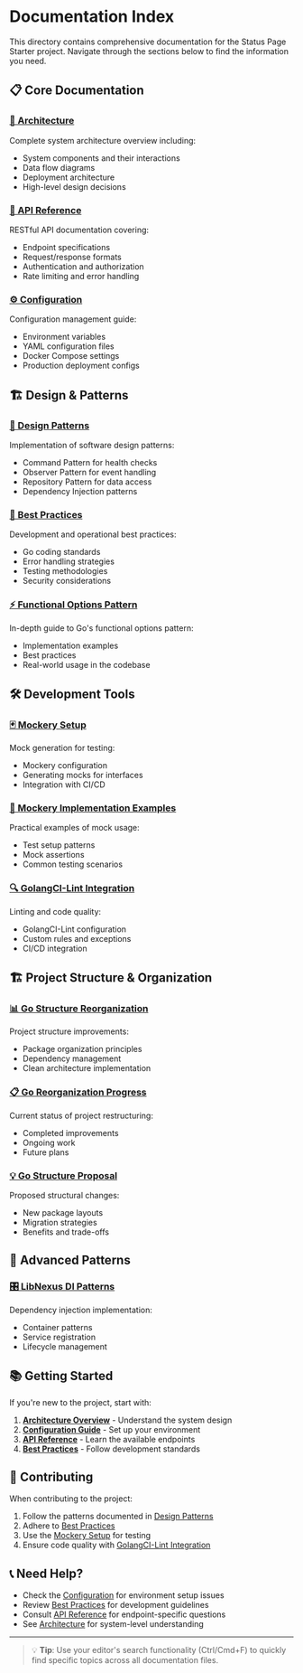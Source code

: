# Documentation Index

This directory contains comprehensive documentation for the Status Page Starter project. Navigate through the sections below to find the information you need.

## 📋 Core Documentation

### [📐 Architecture](architecture.md)
Complete system architecture overview including:
- System components and their interactions
- Data flow diagrams
- Deployment architecture
- High-level design decisions

### [🚀 API Reference](api.md)
RESTful API documentation covering:
- Endpoint specifications
- Request/response formats
- Authentication and authorization
- Rate limiting and error handling

### [⚙️ Configuration](configuration.md)
Configuration management guide:
- Environment variables
- YAML configuration files
- Docker Compose settings
- Production deployment configs

## 🏗️ Design & Patterns

### [🎯 Design Patterns](design-patterns.md)
Implementation of software design patterns:
- Command Pattern for health checks
- Observer Pattern for event handling
- Repository Pattern for data access
- Dependency Injection patterns

### [🔧 Best Practices](best-practices.md)
Development and operational best practices:
- Go coding standards
- Error handling strategies
- Testing methodologies
- Security considerations

### [⚡ Functional Options Pattern](functional-options-pattern.md)
In-depth guide to Go's functional options pattern:
- Implementation examples
- Best practices
- Real-world usage in the codebase

## 🛠️ Development Tools

### [🃏 Mockery Setup](mockery-setup.md)
Mock generation for testing:
- Mockery configuration
- Generating mocks for interfaces
- Integration with CI/CD

### [📝 Mockery Implementation Examples](mockery-implementation-example.md)
Practical examples of mock usage:
- Test setup patterns
- Mock assertions
- Common testing scenarios

### [🔍 GolangCI-Lint Integration](mockery-golangci-implementation.md)
Linting and code quality:
- GolangCI-Lint configuration
- Custom rules and exceptions
- CI/CD integration

## 🏗️ Project Structure & Organization

### [📊 Go Structure Reorganization](go-structure-reorganization.md)
Project structure improvements:
- Package organization principles
- Dependency management
- Clean architecture implementation

### [📋 Go Reorganization Progress](go-reorganization-progress.md)
Current status of project restructuring:
- Completed improvements
- Ongoing work
- Future plans

### [💡 Go Structure Proposal](go-structure-proposal.md)
Proposed structural changes:
- New package layouts
- Migration strategies
- Benefits and trade-offs

## 🔌 Advanced Patterns

### [🎛️ LibNexus DI Patterns](libnexus-di-patterns.md)
Dependency injection implementation:
- Container patterns
- Service registration
- Lifecycle management

## 📚 Getting Started

If you're new to the project, start with:

1. **[Architecture Overview](architecture.md)** - Understand the system design
2. **[Configuration Guide](configuration.md)** - Set up your environment
3. **[API Reference](api.md)** - Learn the available endpoints
4. **[Best Practices](best-practices.md)** - Follow development standards

## 🤝 Contributing

When contributing to the project:

1. Follow the patterns documented in [Design Patterns](design-patterns.md)
2. Adhere to [Best Practices](best-practices.md)
3. Use the [Mockery Setup](mockery-setup.md) for testing
4. Ensure code quality with [GolangCI-Lint Integration](mockery-golangci-implementation.md)

## 📞 Need Help?

- Check the [Configuration](configuration.md) for environment setup issues
- Review [Best Practices](best-practices.md) for development guidelines
- Consult [API Reference](api.md) for endpoint-specific questions
- See [Architecture](architecture.md) for system-level understanding

---

> 💡 **Tip**: Use your editor's search functionality (Ctrl/Cmd+F) to quickly find specific topics across all documentation files.